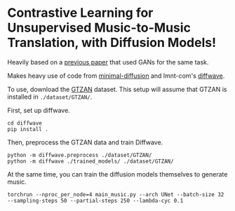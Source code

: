 # Contrastive Learning for Unsupervised Music-to-Music Translation, with Diffusion Models!

Heavily based on a [previous paper](https://arxiv.org/abs/2105.03117) that used GANs for the same task.

Makes heavy use of code from [minimal-diffusion](https://github.com/VSehwag/minimal-diffusion) and lmnt-com's [diffwave](https://github.com/lmnt-com/diffwave/).

To use, download the [GTZAN](https://www.kaggle.com/datasets/andradaolteanu/gtzan-dataset-music-genre-classification) dataset. This setup will assume that GTZAN is installed in `./dataset/GTZAN/`.

First, set up diffwave.
```
cd diffwave
pip install .
```

Then, preprocess the GTZAN data and train Diffwave.
```
python -m diffwave.preprocess ./dataset/GTZAN/
python -m diffwave ./trained_models/ ./dataset/GTZAN/
```

At the same time, you can train the diffusion models themselves to generate music.
```
torchrun --nproc_per_node=4 main_music.py --arch UNet --batch-size 32 --sampling-steps 50 --partial-steps 250 --lambda-cyc 0.1
```
